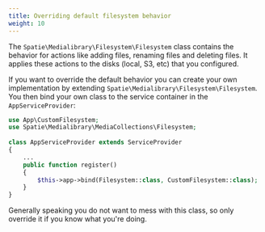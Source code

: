```yaml
---
title: Overriding default filesystem behavior
weight: 10
---
```


The `Spatie\Medialibrary\Filesystem\Filesystem` class contains the behavior for actions like adding files, renaming files and deleting files. It applies these actions to the disks (local, S3, etc) that you configured.

If you want to override the default behavior you can create your own  implementation by extending `Spatie\Medialibrary\Filesystem\Filesystem`. You then bind your own class to the service container in the `AppServiceProvider`:

```php
use App\CustomFilesystem;
use Spatie\Medialibrary\MediaCollections\Filesystem;
 
class AppServiceProvider extends ServiceProvider
{
    ...
    public function register()
    {
        $this->app->bind(Filesystem::class, CustomFilesystem::class);
    }
}
```

Generally speaking you do not want to mess with this class, so only override it if you know what you're doing.
